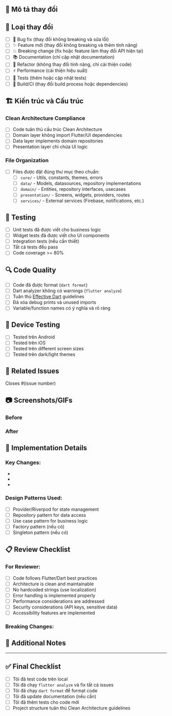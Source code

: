 ## 📝 Mô tả thay đổi

<!-- Mô tả ngắn gọn về những gì đã thay đổi trong PR này -->

## 🎯 Loại thay đổi

-   [ ] 🐛 Bug fix (thay đổi không breaking và sửa lỗi)
-   [ ] ✨ Feature mới (thay đổi không breaking và thêm tính năng)
-   [ ] 💥 Breaking change (fix hoặc feature làm thay đổi API hiện tại)
-   [ ] 📚 Documentation (chỉ cập nhật documentation)
-   [ ] 🔧 Refactor (không thay đổi tính năng, chỉ cải thiện code)
-   [ ] ⚡ Performance (cải thiện hiệu suất)
-   [ ] 🧪 Tests (thêm hoặc cập nhật tests)
-   [ ] 🔨 Build/CI (thay đổi build process hoặc dependencies)

## 🏗️ Kiến trúc và Cấu trúc

### Clean Architecture Compliance

-   [ ] Code tuân thủ cấu trúc Clean Architecture
-   [ ] Domain layer không import Flutter/UI dependencies
-   [ ] Data layer implements domain repositories
-   [ ] Presentation layer chỉ chứa UI logic

### File Organization

-   [ ] Files được đặt đúng thư mục theo chuẩn:
    -   [ ] `core/` - Utils, constants, themes, errors
    -   [ ] `data/` - Models, datasources, repository implementations
    -   [ ] `domain/` - Entities, repository interfaces, usecases
    -   [ ] `presentation/` - Screens, widgets, providers, routes
    -   [ ] `services/` - External services (Firebase, notifications, etc.)

## 📱 Testing

-   [ ] Unit tests đã được viết cho business logic
-   [ ] Widget tests đã được viết cho UI components
-   [ ] Integration tests (nếu cần thiết)
-   [ ] Tất cả tests đều pass
-   [ ] Code coverage >= 80%

## 🔍 Code Quality

-   [ ] Code đã được format (`dart format`)
-   [ ] Dart analyzer không có warnings (`flutter analyze`)
-   [ ] Tuân thủ [Effective Dart](https://dart.dev/guides/language/effective-dart) guidelines
-   [ ] Đã xóa debug prints và unused imports
-   [ ] Variable/function names có ý nghĩa và rõ ràng

## 📱 Device Testing

-   [ ] Tested trên Android
-   [ ] Tested trên iOS
-   [ ] Tested trên different screen sizes
-   [ ] Tested trên dark/light themes

## 🔗 Related Issues

<!-- Link đến issues liên quan -->

Closes #(issue number)

## 📷 Screenshots/GIFs

<!-- Thêm screenshots hoặc GIFs để show thay đổi UI -->

### Before

<!-- Screenshot trước khi thay đổi -->

### After

<!-- Screenshot sau khi thay đổi -->

## 🧠 Implementation Details

<!-- Giải thích cách implement, design patterns sử dụng, trade-offs -->

### Key Changes:

-
-
-

### Design Patterns Used:

-   [ ] Provider/Riverpod for state management
-   [ ] Repository pattern for data access
-   [ ] Use case pattern for business logic
-   [ ] Factory pattern (nếu có)
-   [ ] Singleton pattern (nếu có)

## 📋 Review Checklist

### For Reviewer:

-   [ ] Code follows Flutter/Dart best practices
-   [ ] Architecture is clean and maintainable
-   [ ] No hardcoded strings (use localization)
-   [ ] Error handling is implemented properly
-   [ ] Performance considerations are addressed
-   [ ] Security considerations (API keys, sensitive data)
-   [ ] Accessibility features are implemented

### Breaking Changes:

<!-- Nếu có breaking changes, liệt kê và hướng dẫn migration -->

## 📝 Additional Notes

<!-- Bất kỳ thông tin bổ sung nào mà reviewer cần biết -->

---

## ✅ Final Checklist

-   [ ] Tôi đã test code trên local
-   [ ] Tôi đã chạy `flutter analyze` và fix tất cả issues
-   [ ] Tôi đã chạy `dart format` để format code
-   [ ] Tôi đã update documentation (nếu cần)
-   [ ] Tôi đã thêm tests cho code mới
-   [ ] Project structure tuân thủ Clean Architecture guidelines

